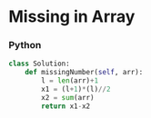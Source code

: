 # Missing in Array

### Python
```py
class Solution:
    def missingNumber(self, arr):
        l = len(arr)+1
        x1 = (l+1)*(l)//2
        x2 = sum(arr)
        return x1-x2
```
